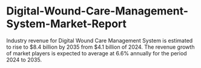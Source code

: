 # Digital-Wound-Care-Management-System-Market-Report
Industry revenue for Digital Wound Care Management System is estimated to rise to $8.4 billion by 2035 from $4.1 billion of 2024. The revenue growth of market players is expected to average at 6.6% annually for the period 2024 to 2035.
